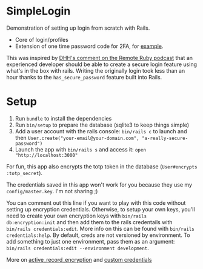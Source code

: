 # SimpleLogin

Demonstration of setting up login from scratch with Rails.

- Core of login/profiles
- Extension of one time password code for 2FA, for [example](https://play.google.com/store/apps/details?id=com.google.android.apps.authenticator2&hl=en&gl=US).

This was inspired by [DHH's comment on the Remote Ruby podcast](https://remoteruby.transistor.fm/160) that an experienced developer should be able to create a secure login feature using what's in the box with rails. Writing the originally login took less than an hour thanks to the `has_secure_password` feature built into Rails.

# Setup

1. Run `bundle` to install the dependencies
2. Run `bin/setup` to prepare the database (sqlite3 to keep things simple)
3. Add a user account with the rails console: `bin/rails c` to launch and then `User.create("your-email@your-domain.com", "a-really-secure-password")`
4. Launch the app with `bin/rails s` and access it: `open "http://localhost:3000"`

For fun, this app also encrypts the totp token in the database (`User#encrypts :totp_secret`).

The credentials saved in this app won't work for you because they use my `config/master.key`. I'm not sharing ;)

You can comment out this line if you want to play with this code without setting up encryption credentials. Otherwise, to setup your own keys, you'll need to create your own encryption keys with `bin/rails db:encryption:init` and then add them to the rails credentails with `bin/rails credentials:edit`. More info on this can be found with `bin/rails credentials:help`. By default, creds are not versioned by environment. To add something to just one environment, pass them as an argument: `bin/rails credentials:edit --environment development`.

More on [active_record_encryption](https://guides.rubyonrails.org/active_record_encryption.html) and [custom credentials](https://guides.rubyonrails.org/security.html#custom-credentials)
